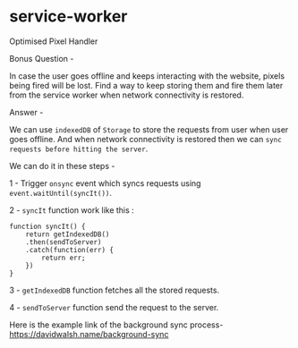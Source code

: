 # service-worker
Optimised Pixel Handler


Bonus Question - 

In case the user goes offline and keeps interacting with the website, pixels being fired
will be lost. Find a way to keep storing them and fire them later from the service worker when network connectivity is restored.


Answer - 

We can use `indexedDB` of `Storage` to store the requests from user when user goes offline.
And when network connectivity is restored then we can `sync requests before hitting the server`.

We can do it in these steps -

1 - Trigger `onsync` event which syncs requests using `event.waitUntil(syncIt())`.

2 - `syncIt` function work like this :

    function syncIt() {
        return getIndexedDB()
        .then(sendToServer)
        .catch(function(err) {
            return err;
        })
    }

3 - `getIndexedDB` function fetches all the stored requests.

4 - `sendToServer` function send the request to the server.


Here is the example link of the background sync process- 
https://davidwalsh.name/background-sync
